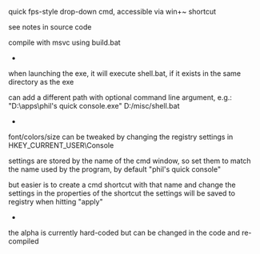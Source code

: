
quick fps-style drop-down cmd, accessible via win+~ shortcut

see notes in source code

compile with msvc using build.bat

-

when launching the exe, it will execute shell.bat,
if it exists in the same directory as the exe

can add a different path with optional command line argument, e.g.:
"D:\apps\phil's quick console.exe" D:/misc/shell.bat

-

font/colors/size can be tweaked by changing the registry settings in HKEY_CURRENT_USER\Console

settings are stored by the name of the cmd window, so set them to match the name used by the program, by default "phil's quick console"

but easier is to create a cmd shortcut with that name
and change the settings in the properties of the shortcut
the settings will be saved to registry when hitting "apply"

-

the alpha is currently hard-coded but can be changed in the code and re-compiled




